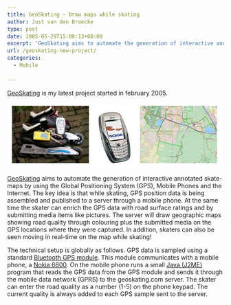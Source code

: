 ```yaml
---
title: GeoSkating – Draw maps while skating
author: Just van den Broecke
type: post
date: 2005-05-29T15:08:13+00:00
excerpt: 'GeoSkating aims to automate the generation of interactive annotated skate-maps by using the Global Positioning System (GPS), Mobile Phones and the Internet. '
url: /geoskating-new-project/
categories:
  - Mobile

---
```

[GeoSkating][1] is my latest project started in february 2005.

![ ][2]

[GeoSkating][1] aims to automate the generation of interactive annotated skate-maps by using the Global Positioning System (GPS), Mobile Phones and the Internet. The key idea is that while skating, GPS position data is being assembled and published to a server through a mobile phone. At the same time the skater can enrich the GPS data with road surface ratings and by submitting media items like pictures. The server will draw geographic maps showing road quality through colouring plus the submitted media on the GPS locations where they were captured. In addition, skaters can also be seen moving in real-time on the map while skating!

The technical setup is globally as follows. GPS data is sampled using a standard [Bluetooth GPS module][3]. This module communicates with a mobile phone, a [Nokia 6600][4]. On the mobile phone runs a small [Java (J2ME)][5] program that reads the GPS data from the GPS module and sends it through the mobile data network (GPRS) to the geoskating.com server. The skater can enter the road quality as a number (1-5) on the phone keypad. The current quality is always added to each GPS sample sent to the server.

 [1]: http://www.geoskating.com
 [2]: /uploads/2005/05/geoskating.jpg
 [3]: http://www.delorme.com/bluelogger
 [4]: http://www.nokia.com/nokia/0,4879,33210,00.html
 [5]: http://java.sun.com/j2me
